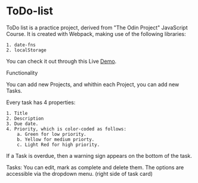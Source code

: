 # ToDo-list

ToDo list is a practice project, derived from "The Odin Project" JavaScript Course.
It is created with Webpack, making use of the following libraries:

    1. date-fns
    2. localStorage

You can check it out through this Live [Demo](https://billman89.github.io/ToDo-list/).

Functionality

You can add new Projects, and whithin each Project, you can add new Tasks.

Every task has 4 properties:

    1. Title
    2. Description
    3. Due date.
    4. Priority, which is color-coded as follows:
        a. Green for low priority.
        b. Yellow for medium priorty.
        c. Light Red for high priority.
        
If a Task is overdue, then a warning sign appears on the bottom of the task.

Tasks: You can edit, mark as complete and delete them. The options are accessible via the dropdown menu.
        (right side of task card)

